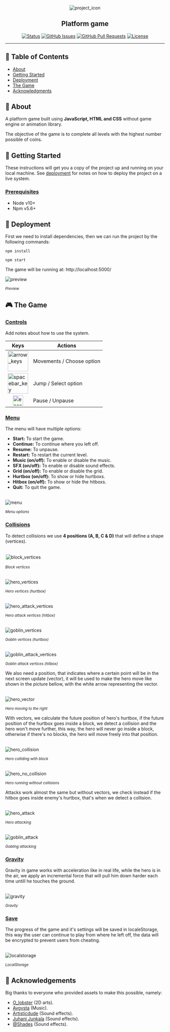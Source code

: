<p align="center">
 <img src="./preview/icon.png" alt="project_icon">
</p>

<h2 align="center">Platform game</h2>

<div align="center">

[![Status](https://img.shields.io/badge/status-active-success.svg)]()
[![GitHub Issues](https://img.shields.io/github/issues/rabie-snoussi/platform-game.svg)](https://github.com/rabie-snoussi/platform-game/issues)
[![GitHub Pull Requests](https://img.shields.io/github/issues-pr/rabie-snoussi/platform-game.svg)](https://github.com/rabie-snoussi/platform-game/pulls)
[![License](https://img.shields.io/badge/license-MIT-blue.svg)](/LICENSE)

</div>

---

## 📝 Table of Contents

- [About](#about)
- [Getting Started](#getting_started)
- [Deployment](#deployment)
- [The Game](#game)
- [Acknowledgments](#acknowledgement)

## 🧐 About <a name = "about"></a>

A platform game built using **JavaScript, HTML and CSS** without game engine or animation library.

The objective of the game is to complete all levels with the highest number possible of coins.

## 🏁 Getting Started <a name = "getting_started"></a>

These instructions will get you a copy of the project up and running on your local machine. See [deployment](#deployment) for notes on how to deploy the project on a live system.

### <u>**Prerequisites**</u>

- Node v10+
- Npm v5.6+

## 🚀 Deployment <a name="deployment"></a>

First we need to install dependencies, then we can run the project by the following commands:

```
npm install

npm start
```

The game will be running at: http://localhost:5000/

<img src="./preview/preview.gif" alt="preview" />

<sup>_Preview_</sup>

## 🎮 The Game <a name="game"></a>

### <u>**Controls**</u>

Add notes about how to use the system.

| Keys                                                                                                                                                           | Actions                   |
| -------------------------------------------------------------------------------------------------------------------------------------------------------------- | ------------------------- |
| <img width=64px height=64px src="./preview/arrow_keys.jpg" alt="arrow_keys">                                                                                   | Movements / Choose option |
| <img width=64px height=64px src="./preview/spacebar_key.jpg" alt="spacebar_key">                                                                               | Jump / Select option      |
| <div style="display: flex; justify-content: center;" width=64px height=64px><img width=32px height=32px src="./preview/escape_key.jpg" alt="escape_key"></div> | Pause / Unpause           |

### <u>**Menu**</u>

The menu will have multiple options:

- **Start:** To start the game.
- **Continue:** To continue where you left off.
- **Resume:** To unpause.
- **Restart:** To restart the current level.
- **Music (on/off):** To enable or disable the music.
- **SFX (on/off):** To enable or disable sound effects.
- **Grid (on/off):** To enable or disable the grid.
- **Hurtbox (on/off):** To show or hide hurtboxs.
- **Hitbox (on/off):** To show or hide the hitboxs.
- **Quit:** To quit the game.

<br>

<img src="./preview/menu.gif" alt="menu">

<sup>_Menu options_</sup>

### <u>**Collisions**</u>

To detect collisions we use **4 positions (A, B, C & D)** that will define a shape (vertices).

<br>

<img style="border: 2px white solid;" src="./preview/block_vertices.jpeg" alt="block_vertices">

<sup>_Block vertices_</sup>

<br>

<img src="./preview/hero_vertices.jpg" alt="hero_vertices">

<sup>_Hero vertices (hurtbox)_</sup>

<br>

<img src="./preview/hero_attack_vertices.jpeg" alt="hero_attack_vertices">

<sup>_Hero attack vertices (hitbox)_</sup>

<br>

<img src="./preview/goblin_vertices.jpg" alt="goblin_vertices">

<sup>_Goblin vertices (hurtbox)_</sup>

<br>

<img src="./preview/goblin_attack_vertices.jpg" alt="goblin_attack_vertices">

<sup>_Goblin attack vertices (hitbox)_</sup>

We also need a position, that indicates where a certain point will be in the next screen update (vector), it will be used to make the hero move like shown in the picture bellow, with the white arrow representing the vector.

<br>

<img src="./preview/hero_vector.gif" alt="hero_vector">

<sup>_Hero moving to the right_</sup>

With vectors, we calculate the future position of hero's hurtbox, if the future position of the hurtbox goes inside a block, we detect a collision and the hero won't move further, this way, the hero will never go inside a block, otherwise if there's no blocks, the hero will move freely into that position.

<br>

<img src="./preview/hero_collision.gif" alt="hero_collision">

<sup>_Hero colliding with block_</sup>

<br>

<img src="./preview/hero_no_collision.gif" alt="hero_no_collision">

<sup>_Hero running without collisions_</sup>

Attacks work almost the same but without vectors, we check instead if the hitbox goes inside enemy's hurtbox, that's when we detect a collision.

<br>

<img src="./preview/hero_attack.gif" alt="hero_attack">

<sup>_Hero attacking_</sup>

<br>

<img src="./preview/goblin_attack.gif" alt="goblin_attack">

<sup>_Gobling attacking_</sup>

### <u>**Gravity**</u>

Gravity in game works with acceleration like in real life, while the hero is in the air, we apply an incremental force that will pull him down harder each time untill he touches the ground.

<br>

<img src="./preview/gravity.gif" alt="gravity">

<sup>_Gravity_</sup>

### <u>**Save**</u>

The progress of the game and it's settings will be saved in localeStorage, this way the user can continue to play from where he left off, the data will be encrypted to prevent users from cheating.

<br>

<img src="./preview/localstorage.png" alt="localstorage">

<sup>_LocalStorage_</sup>

## 🎉 Acknowledgements <a name = "acknowledgement"></a>

Big thanks to everyone who provided assets to make this possible, namely:

- [O_lobster](https://twitter.com/sir_shazam) (2D arts).
- [Avgvsta](https://opengameart.org/users/avgvsta) (Music).
- [Artisticdude](https://opengameart.org/users/artisticdude) (Sound effects).
- [Juhani Junkala](https://juhanijunkala.com/) (Sound effects).
- [@Shades](https://soundcloud.com/noshades) (Sound effects).
